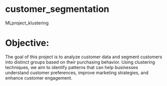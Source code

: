 # customer_segmentation
MLproject_klustering

# Objective:
The goal of this project is to analyze customer data and segment customers into distinct groups based on their purchasing behavior. Using clustering techniques, we aim to identify patterns that can help businesses understand customer preferences, improve marketing strategies, and enhance customer engagement.

